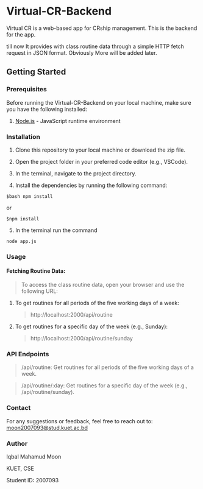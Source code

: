 # Virtual-CR-Backend

Virtual CR is a web-based app for CRship management. This is the backend for the app. 

till now It provides with class routine data through a simple HTTP fetch request in JSON format. Obviously More will be added later. 

## Getting Started

### Prerequisites

Before running the Virtual-CR-Backend on your local machine, make sure you have the following installed:

1. [Node.js](https://nodejs.org/) - JavaScript runtime environment

### Installation

1. Clone this repository to your local machine or download the zip file.

2. Open the project folder in your preferred code editor (e.g., VSCode).

3. In the terminal, navigate to the project directory.

4. Install the dependencies by running the following command:

```
$bash npm install
```
or
```
$npm install
```
5. In the terminal run the command

```
node app.js
```

### Usage

#### Fetching Routine Data:

> To access the class routine data, open your browser and use the following URL:

1. To get routines for all periods of the five working days of a week:
    > http://localhost:2000/api/routine
2. To get routines for a specific day of the week (e.g., Sunday):
    > http://localhost:2000/api/routine/sunday

### API Endpoints

> /api/routine: Get routines for all periods of the five working days of a week.

> /api/routine/:day: Get routines for a specific day of the week (e.g., /api/routine/sunday).

### Contact

For any suggestions or feedback, feel free to reach out to: moon2007093@stud.kuet.ac.bd

### Author
Iqbal Mahamud Moon

KUET, CSE

Student ID: 2007093
